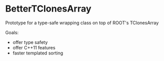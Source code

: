 # BetterTClonesArray
Prototype for a type-safe wrapping class on top of ROOT's TClonesArray

Goals:
 * offer type safety
 * offer C++11 features
 * faster templated sorting 
